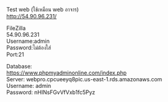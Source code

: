 Test web (ใช้เหมือน web อาจาร) <br>
http://54.90.96.231/<br>

FileZilla<br>
54.90.96.231<br>
Username:admin<br>
Password:ไม่ต้องใส่<br>
Port:21<br>

Database:<br>
https://www.phpmyadminonline.com/index.php<br>
Server: webpro.cpcueeyq8pic.us-east-1.rds.amazonaws.com<br>
Username: admin<br>
Password: nHINsFGvVfVxb1fc5Pyz
